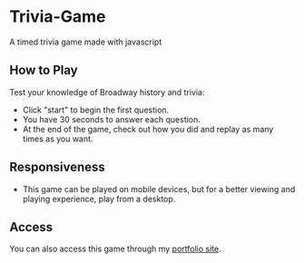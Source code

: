 # Trivia-Game
A timed trivia game made with javascript

## How to Play

Test your knowledge of Broadway history and trivia:

- Click "start" to begin the first question.
- You have 30 seconds to answer each question.
- At the end of the game, check out how you did and replay as many times as you want.

## Responsiveness
- This game can be played on mobile devices, but for a better viewing and playing experience, play from a desktop.

## Access

You can also access this game through my [portfolio site](https://jkhwu.github.io/Responsive-Portfolio/portfolio.html).
